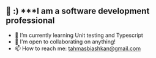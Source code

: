  👋 :) 
  ***I am a software development professional 
-
- 🌱 I’m currently learning Unit testing and Typescript
- 🤝 I'm open to collaborating on anything!
- 📫 How to reach me: tahmasbiashkan@gmail.com 


